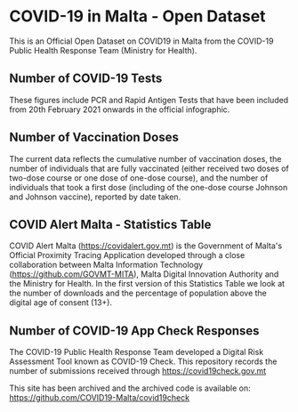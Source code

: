 # COVID-19 in Malta - Open Dataset

This is an Official Open Dataset on COVID19 in Malta from the COVID-19 Public Health Response Team (Ministry for Health).

## Number of COVID-19 Tests

These figures include PCR and Rapid Antigen Tests that have been included from 20th February 2021 onwards in the official infographic.

## Number of Vaccination Doses

The current data reflects the cumulative number of vaccination doses, the number of individuals that are fully vaccinated (either received two doses of two-dose course or one dose of one-dose course), and the number of individuals that took a first dose (including of the one-dose course Johnson and Johnson vaccine), reported by date taken.

## COVID Alert Malta - Statistics Table

COVID Alert Malta (https://covidalert.gov.mt) is the Government of Malta's Official Proximity Tracing Application developed through a close collaboration between Malta Information Technology (https://github.com/GOVMT-MITA), Malta Digital Innovation Authority and the Ministry for Health. In the first version of this Statistics Table we look at the number of downloads and the percentage of population above the digital age of consent (13+).

## Number of COVID-19 App Check Responses

The COVID-19 Public Health Response Team developed a Digital Risk Assessment Tool known as COVID-19 Check. This repository records the number of submissions received through https://covid19check.gov.mt

This site has been archived and the archived code is available on: https://github.com/COVID19-Malta/covid19check


